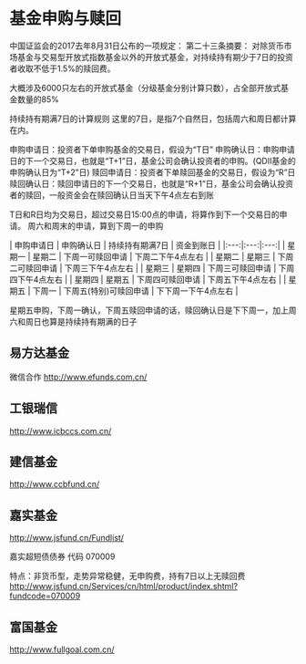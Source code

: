 # 基金申购与赎回

中国证监会的2017去年8月31日公布的一项规定：
第二十三条摘要：
对除货币市场基金与交易型开放式指数基金以外的开放式基金，对持续持有期少于7日的投资者收取不低于1.5%的赎回费。

大概涉及6000只左右的开放式基金（分级基金分别计算只数），占全部开放式基金数量的85%

持续持有期满7日的计算规则
这里的7日，是指7个自然日，包括周六和周日都计算在内。

申购申请日：投资者下单申购基金的交易日，假设为“T日”
申购确认日：申购申请日的下一个交易日，也就是“T+1”日，基金公司会确认投资者的申购。(QDII基金的申购确认日为“T+2”日)
赎回申请日：投资者下单赎回基金的交易日，假设为“R”日
赎回确认日：赎回申请日的下一个交易日，也就是“R+1”日，基金公司会确认投资者的赎回，一般资金会在赎回确认日当天下午4点左右到账

T日和R日均为交易日，超过交易日15:00点的申请，将算作到下一个交易日的申请。
周六和周末的申请，算到下周一的申购

| 申购申请日 | 申购确认日 | 持续持有期满7日 | 资金到账日 |
|:---:|:---:|:---:|
| 星期一 | 星期二 | 下周一可赎回申请 | 下周二下午4点左右 |
| 星期二 | 星期三 | 下周二可赎回申请 | 下周三下午4点左右 |
| 星期三 | 星期四 | 下周三可赎回申请 | 下周四下午4点左右 |
| 星期四 | 星期五 | 下周四可赎回申请 | 下周五下午4点左右 |
| 星期五 | 下周一 | 下周五(特别)可赎回申请 | 下下周一下午4点左右 |

星期五申购，下周一确认，下周五赎回申请的话，赎回确认日是下下周一，加上周六和周日也算是持续持有期满的日子

## 易方达基金
微信合作
http://www.efunds.com.cn/

## 工银瑞信
http://www.icbccs.com.cn/

## 建信基金
http://www.ccbfund.cn/

## 嘉实基金
http://www.jsfund.cn/Fundlist/

嘉实超短债债券 代码 070009

特点：非货币型，走势异常稳健，无申购费，持有7日以上无赎回费
http://www.jsfund.cn/Services/cn/html/product/index.shtml?fundcode=070009

## 富国基金
http://www.fullgoal.com.cn/






